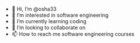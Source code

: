 - 👋 Hi, I’m @osha33
- 👀 I’m interested in software engineering
- 🌱 I’m currently learning coding
- 💞️ I’m looking to collaborate on 
- 📫 How to reach me software engineering courses

<!---
osha33/osha33 is a ✨ special ✨ repository because its `README.md` (this file) appears on your GitHub profile.
You can click the Preview link to take a look at your changes.
--->
